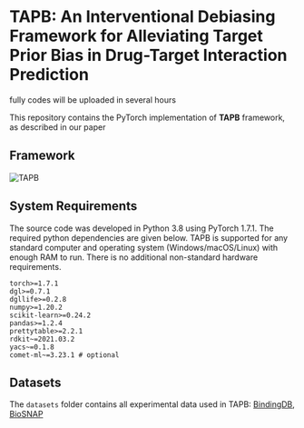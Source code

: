 # TAPB: An Interventional Debiasing Framework for Alleviating Target Prior Bias in Drug-Target Interaction Prediction

fully codes will be uploaded in several hours

This repository contains the PyTorch implementation of **TAPB** framework, as described in our paper
## Framework
![TAPB](image/TAPB.jpg)
## System Requirements

The source code was developed in Python 3.8 using PyTorch 1.7.1. The required python dependencies are given below. TAPB is supported for any standard computer and operating system (Windows/macOS/Linux) with enough RAM to run. There is no additional non-standard hardware requirements.

```
torch>=1.7.1
dgl>=0.7.1
dgllife>=0.2.8
numpy>=1.20.2
scikit-learn>=0.24.2
pandas>=1.2.4
prettytable>=2.2.1
rdkit~=2021.03.2
yacs~=0.1.8
comet-ml~=3.23.1 # optional
```

## Datasets

The `datasets` folder contains all experimental data used in TAPB: [BindingDB](https://github.com/peizhenbai/DrugBAN), [BioSNAP](https://github.com/kexinhuang12345/MolTrans)
